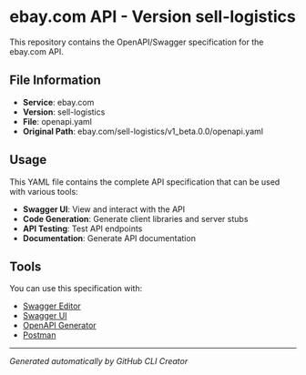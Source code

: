 # ebay.com API - Version sell-logistics

This repository contains the OpenAPI/Swagger specification for the ebay.com API.

## File Information

- **Service**: ebay.com
- **Version**: sell-logistics
- **File**: openapi.yaml
- **Original Path**: ebay.com/sell-logistics/v1_beta.0.0/openapi.yaml

## Usage

This YAML file contains the complete API specification that can be used with various tools:

- **Swagger UI**: View and interact with the API
- **Code Generation**: Generate client libraries and server stubs
- **API Testing**: Test API endpoints
- **Documentation**: Generate API documentation

## Tools

You can use this specification with:

- [Swagger Editor](https://editor.swagger.io/)
- [Swagger UI](https://swagger.io/tools/swagger-ui/)
- [OpenAPI Generator](https://openapi-generator.tech/)
- [Postman](https://www.postman.com/)

---

*Generated automatically by GitHub CLI Creator*
